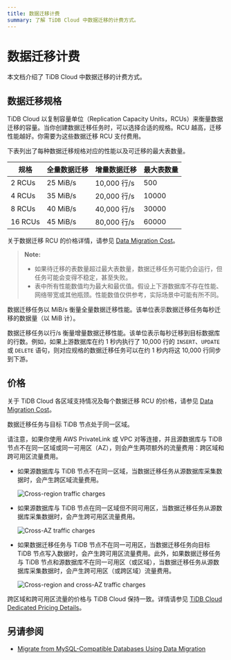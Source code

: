 ```yaml
---
title: 数据迁移计费
summary: 了解 TiDB Cloud 中数据迁移的计费方式。
---
```


# 数据迁移计费

本文档介绍了 TiDB Cloud 中数据迁移的计费方式。

## 数据迁移规格

TiDB Cloud 以复制容量单位（Replication Capacity Units，RCUs）来衡量数据迁移的容量。当你创建数据迁移任务时，可以选择合适的规格。RCU 越高，迁移性能越好。你需要为这些数据迁移 RCU 支付费用。

下表列出了每种数据迁移规格对应的性能以及可迁移的最大表数量。

| 规格 | 全量数据迁移 | 增量数据迁移 | 最大表数量 |
|------|--------------|--------------|------------|
| 2 RCUs  | 25 MiB/s | 10,000 行/s | 500   |
| 4 RCUs  | 35 MiB/s | 20,000 行/s | 10000 |
| 8 RCUs  | 40 MiB/s | 40,000 行/s | 30000 |
| 16 RCUs | 45 MiB/s | 80,000 行/s | 60000 |

关于数据迁移 RCU 的价格详情，请参见 [Data Migration Cost](https://www.pingcap.com/tidb-dedicated-pricing-details/#dm-cost)。

> **Note:**
>
> - 如果待迁移的表数量超过最大表数量，数据迁移任务可能仍会运行，但任务可能会变得不稳定，甚至失败。
> - 表中所有性能数值均为最大和最优值。假设上下游数据库不存在性能、网络带宽或其他瓶颈。性能数值仅供参考，实际场景中可能有所不同。

数据迁移任务以 MiB/s 衡量全量数据迁移性能。该单位表示数据迁移任务每秒迁移的数据量（以 MiB 计）。

数据迁移任务以行/s 衡量增量数据迁移性能。该单位表示每秒迁移到目标数据库的行数。例如，如果上游数据库在约 1 秒内执行了 10,000 行的 `INSERT`、`UPDATE` 或 `DELETE` 语句，则对应规格的数据迁移任务可以在约 1 秒内将这 10,000 行同步到下游。

## 价格

关于 TiDB Cloud 各区域支持情况及每个数据迁移 RCU 的价格，请参见 [Data Migration Cost](https://www.pingcap.com/tidb-dedicated-pricing-details/#dm-cost)。

数据迁移任务与目标 TiDB 节点处于同一区域。

请注意，如果你使用 AWS PrivateLink 或 VPC 对等连接，并且源数据库与 TiDB 节点不在同一区域或同一可用区（AZ），则会产生两项额外的流量费用：跨区域和跨可用区流量费用。

- 如果源数据库与 TiDB 节点不在同一区域，当数据迁移任务从源数据库采集数据时，会产生跨区域流量费用。

    ![Cross-region traffic charges](https://docs-download.pingcap.com/media/images/docs/tidb-cloud/dm-billing-cross-region-fees.png)

- 如果源数据库与 TiDB 节点在同一区域但不同可用区，当数据迁移任务从源数据库采集数据时，会产生跨可用区流量费用。

    ![Cross-AZ traffic charges](https://docs-download.pingcap.com/media/images/docs/tidb-cloud/dm-billing-cross-az-fees.png)

- 如果数据迁移任务与 TiDB 节点不在同一可用区，当数据迁移任务向目标 TiDB 节点写入数据时，会产生跨可用区流量费用。此外，如果数据迁移任务与 TiDB 节点和源数据库不在同一可用区（或区域），当数据迁移任务从源数据库采集数据时，会产生跨可用区（或跨区域）流量费用。

    ![Cross-region and cross-AZ traffic charges](https://docs-download.pingcap.com/media/images/docs/tidb-cloud/dm-billing-cross-region-and-az-fees.png)

跨区域和跨可用区流量的价格与 TiDB Cloud 保持一致。详情请参见 [TiDB Cloud Dedicated Pricing Details](https://www.pingcap.com/tidb-dedicated-pricing-details/)。

## 另请参阅

- [Migrate from MySQL-Compatible Databases Using Data Migration](/tidb-cloud/migrate-from-mysql-using-data-migration.md)
